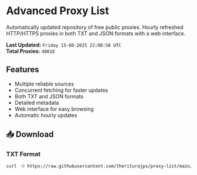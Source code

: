 # Advanced Proxy List

Automatically updated repository of free public proxies. Hourly refreshed HTTP/HTTPS proxies in both TXT and JSON formats with a web interface.

**Last Updated:** `Friday 15-08-2025 22:08:58 UTC`  
**Total Proxies:** `40018`

## Features
- Multiple reliable sources
- Concurrent fetching for faster updates
- Both TXT and JSON formats
- Detailed metadata
- Web interface for easy browsing
- Automatic hourly updates

## 📥 Download

### TXT Format
```bash
curl -O https://raw.githubusercontent.com/theriturajps/proxy-list/main/proxies.txt